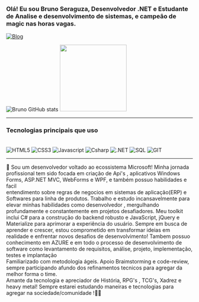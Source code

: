 ### Olá! Eu sou Bruno Seraguza, Desenvolvedor .NET e Estudante de Analise e desenvolvimento de sistemas, e campeão de magic nas horas vagas.

[![Blog](https://img.shields.io/badge/LinkedIn-0077B5?style=for-the-badge&logo=linkedin&logoColor=white)](https://www.linkedin.com/in/bruno-seraguza/)

![Bruno GitHub stats](https://github-readme-stats.vercel.app/api?username=BrunoSeraguza&show_icons=true&theme=radical) 
    <img height="180em" src="https://github-readme-stats.vercel.app/api/top-langs/?username=BrunoSeraguza&layout=compact&langs_count=7&theme=dracula"/>
</div>
<hr>

### Tecnologias principais  que uso 
<div style="display: inlime_block"><br/>
  <img align="center" alt="HTML5" src="https://img.shields.io/badge/HTML5-E34F26?style=for-the-badge&logo=html5&logoColor=white"/>
   <img align="center" alt="CSS3"  src="https://img.shields.io/badge/CSS3-1572B6?style=for-the-badge&logo=css3&logoColor=white"/>
   <img align="center" alt="Javascript"  src="https://img.shields.io/badge/JavaScript-323330?style=for-the-badge&logo=javascript&logoColor=F7DF1E"/>
   <img align="center" alt="Csharp"  src="https://img.shields.io/badge/C%23-239120?style=for-the-badge&logo=c-sharp&logoColor=white"/>
   <img align="center" alt=".NET"  src="https://img.shields.io/badge/.NET-5C2D91?style=for-the-badge&logo=.net&logoColor=white"/>
   <img align="center" alt="SQL" src="https://img.shields.io/badge/Microsoft%20SQL%20Server-CC2927?style=for-the-badge&logo=microsoft%20sql%20server&logoColor=white"/>
   <img align="center" alt="GIT" src="https://img.shields.io/badge/GIT-E44C30?style=for-the-badge&logo=git&logoColor=white"/>
   </br?
   <br>
  
  
  </div>
  <hr>
  
   🚀 Sou um desenvolvedor voltado ao ecossistema Microsoft! Minha jornada profissional tem sido focada em criação de Api's , aplicativos Windows Forms, ASP.NET MVC, WebForms e WPF, e também possuo habilidades e facil  
   entendimento sobre regras de negocios  em sistemas de aplicação(ERP) e Softwares para linha de produtos.
   Trabalho e estudo incansavelmente para elevar minhas habilidades como desenvolvedor , mergulhando profundamente e constantemente em projetos desafiadores. Meu toolkit inclui C# para a construção do backend 
  robusto 
   e JavaScript, jQuery e Materialize para aprimorar a experiência do usuário.
   Sempre em busca de aprender e crescer, estou comprometido em transformar ideias em realidade e enfrentar novos desafios de desenvolvimento!
  Tambem possuo conhecimento em AZURE e em todo o processo de desenvolvimento de software como levantamento de requisitos, análise, projeto, implementação, testes e implantação<br>
  Familiarizado com metodologia ágeis.
  Apoio Braimstorming e code-review, sempre participando afundo dos refinamentos tecnicos para agregar da melhor forma o time.
  <br>
  Amante da tecnologia e apreciador de História,  RPG's , TCG's, Xadrez  e heavy metal!
  Sempre estarei estudando  maneiras e tecnologias para agregar na sociedade/comunidade !🤟🤘
  
  

